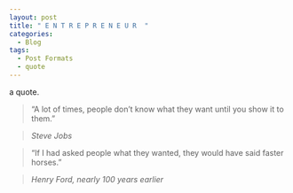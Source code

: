 ```yaml
---
layout: post 
title: " E N T R E P R E N E U R  "
categories:
  - Blog 
tags:
  - Post Formats
  - quote 
--- 
```


a quote.   

> “A lot of times, people don’t know what they want until you show it to them.”  
  
> <cite> Steve Jobs 


           
> “If I had asked people what they wanted, they would have said faster horses.”
  
> <cite> Henry Ford, nearly 100 years earlier
           

